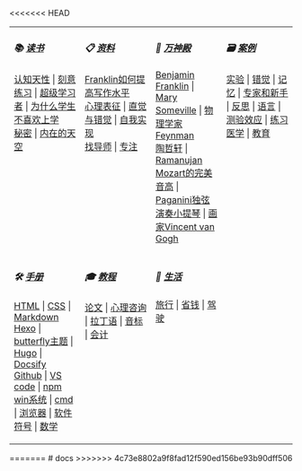 <<<<<<< HEAD
<table>
<tbody><tr valign="top">
    <td width="25%">
    <h5>📚 
    <a href="#/读书/"><b>读书</b></a>
    </h5>
    <p>
    <a href="#/读书/学习/认知天性.md">认知天性</a> | <a href="#/读书/学习/刻意练习.md">刻意练习</a> | <a href="#/读书/学习/超级学习者.md">超级学习者</a> | <a href="#/读书/学习/为什么学生不喜欢上学.md">为什么学生不喜欢上学</a><br>
    <a href="#/读书/神秘/秘密.md">秘密</a> | <a href="#/读书/神秘/内在的天空.md">内在的天空</a><br>
    </p>
    </td>
    <td width="25%">
    <h5>📋 
    <a href="#/引用/资料/"><b>资料</b></a>
    </h5>
    <p>
    <a href="#/引用/资料/写作/Franklin如何提高写作水平.md">Franklin如何提高写作水平</a><br>
    <a href="#/引用/资料/心理/心理表征.md">心理表征</a> | <a href="#/引用/资料/心理/直觉与错觉.md">直觉与错觉</a> | <a href="#/引用/资料/心理/自我实现.md">自我实现</a><br>
    <a href="#/引用/资料/学习/找导师.md">找导师</a> | <a href="#/引用/资料/学习/专注.md">专注</a><br>
    </p>
    </td>
    <td width="25%">
    <h5>👑 
    <a href="#/引用/人物/"><b>万神殿</b></a>
    </h5>
    <p>
    <a href="#/引用/人物/专家/Benjamin-Franklin.md">Benjamin Franklin</a> | <a href="#/引用/人物/专家/Mary-Someville.md">Mary Someville</a> | <a href="#/引用/人物/专家/物理学家Feynman.md">物理学家Feynman</a><br>
    <a href="#/引用/人物/专家/数学/陶哲轩.md">陶哲轩</a> | <a href="#/引用/人物/专家/数学/Ramanujan.md">Ramanujan</a><br>
    <a href="#/引用/人物/艺术/Mozart的完美音高.md">Mozart的完美音高</a> | <a href="#/引用/人物/艺术/Paganini独弦演奏小提琴.md">Paganini独弦演奏小提琴</a> | <a href="#/引用/人物/艺术/画家Vincent-van-Gogh.md">画家Vincent van Gogh</a><br>
    </p>
    </td>
    <td width="25%">
    <h5>🗃️ 
    <a href="#/引用/案例/"><b>案例</b></a>
    </h5>
    <p>
    <a href="#/引用/案例/心理/实验.md">实验</a> | <a href="#/引用/案例/心理/错觉.md">错觉</a> | <a href="#/引用/案例/心理/学习/记忆.md">记忆</a> | <a href="#/引用/案例/心理/学习/专家和新手.md">专家和新手</a> | <a href="#/引用/案例/心理/学习/反思.md">反思</a> | <a href="#/引用/案例/心理/学习/语言.md">语言</a> | <a href="#/引用/案例/心理/学习/测验效应/">测验效应</a> | <a href="#/引用/案例/心理/学习/练习/">练习</a><br>
    <a href="#/引用/案例/医学/">医学</a> | <a href="#/引用/案例/教育/">教育</a><br>
    </p>
    </td>
</tr>
<tr valign="top">
    <td width="25%">
    <h5>🛠️ 
    <a href="#/手册/"><b>手册</b></a>
    </h5>
    <p>
    <a href="#/手册/网站/语法/HTML.md">HTML</a> | <a href="#/手册/网站/语法/CSS.md">CSS</a> | <a href="#/手册/网站/语法/Markdown.md">Markdown</a><br>
    <a href="#/手册/网站/博客/hexo.md">Hexo</a> | <a href="#手册/网站/博客/butterfly主题说明书.md">butterfly主题</a> | <a href="#/手册/网站/博客/hugo.md">Hugo</a> | <a href="#/手册/网站/博客/docsify.md">Docsify</a><br/>
    <a href="#/手册/开发/Github.md">Github</a> | <a href="#/手册/开发/VScode.md">VS code</a> | <a href="#/手册/开发/npm.md">npm</a><br>
    <a href="#/手册/PC/win系统.md">win系统</a> | <a href="#/手册/PC/cmd.md">cmd</a> | <a href="#/手册/PC/浏览器.md">浏览器</a> | <a href="#/手册/PC/软件/">软件</a><br>
    <a href="#/手册/语言/符号.md">符号</a> | <a href="#/手册/数学.md">数学</a><br>
    </p>
    </td>
    <td width="25%">
    <h5>🎓 
    <a href="#/教程/"><b>教程</b></a>
    </h5>
    <p>
    <a href="#/教程/考试/研究生/论文.md">论文</a> | <a href="#/教程/考试/研究生/心理咨询.md">心理咨询</a> | <a href="#/教程/语言/拉丁语.md">拉丁语</a> | <a href="#/教程/语言/音标.md">音标</a> | <a href="#/教程/考试/会计/">会计</a><br>
    </p>
    </td>
    <td width="25%">
    <h5>🍰 
    <a href="#/生活/"><b>生活</b></a>
    </h5>
    <p>
    <a href="#/生活/旅行.md">旅行</a> | <a href="#/生活/省钱.md">省钱</a> | <a href="#/生活/驾驶.md">驾驶</a><br>
    </p>
    </td>
</tr>
</tbody></table>
=======
# docs
>>>>>>> 4c73e8802a9f8fad12f590ed156be93b90dff506
